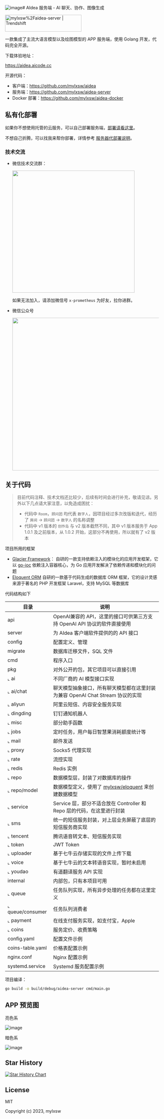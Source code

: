 ![image](https://github.com/user-attachments/assets/9e1e88bd-e803-413f-a4c1-adfb7f375039)# AIdea 服务端 - AI 聊天、协作、图像生成

<a href="https://trendshift.io/repositories/855" target="_blank"><img src="https://trendshift.io/api/badge/repositories/855" alt="mylxsw%2Faidea-server | Trendshift" style="width: 250px; height: 55px;" width="250" height="55"/></a>

一款集成了主流大语言模型以及绘图模型的 APP 服务端，使用 Golang 开发，代码完全开源。

下载体验地址：

https://aidea.aicode.cc

开源代码：

- 客户端：https://github.com/mylxsw/aidea
- 服务端：https://github.com/mylxsw/aidea-server
- Docker 部署：https://github.com/mylxsw/aidea-docker

## 私有化部署

如果你不想使用托管的云服务，可以自己部署服务端，[部署请看这里](./docs/deploy.md)。

不想自己折腾，可以找我来帮你部署，详情参考 [服务器代部署说明](./docs/deploy-vip.md)。

### 技术交流

- 微信技术交流群：

    <img src="https://github.com/user-attachments/assets/379d0b66-b806-4ed4-ae2e-30fccd9de50e" width="400"/>

    如果无法加入，请添加微信号 `x-prometheus` 为好友，拉你进群。

- 微信公众号

    <img src="https://github.com/mylxsw/aidea-server/assets/2330911/376a3b9f-eacd-45c6-9630-39eb720ba097" width="500" />

## 关于代码

>  目前代码注释、技术文档还比较少，后续有时间会进行补充，敬请见谅。另外以下几点请大家注意，以免造成困扰：
>
> - 代码中 `Room`，`顾问团` 均代表 `数字人`，因项目经过多次改版和迭代，经历了 `房间` -> `顾问团` -> `数字人` 的名称调整
> - 代码中 v1 版本的 `创作岛` 与 v2 版本截然不同，其中 v1 版本服务于 App 1.0.1 及之前版本，从 1.0.2 开始，这部分不再使用，所以就有了
    v2 版本

项目所用的框架

- [Glacier Framework](https://github.com/mylxsw/glacier)： 自研的一款支持依赖注入的模块化的应用开发框架，它以 [go-ioc](https://github.com/mylxsw/go-ioc) 依赖注入容器核心，为 Go 应用开发解决了依赖传递和模块化的问题
- [Eloquent ORM](https://github.com/mylxsw/eloquent) 自研的一款基于代码生成的数据库 ORM 框架，它的设计灵感来源于著名的 PHP 开发框架 Laravel，支持 MySQL 等数据库

代码结构如下

| 目录               | 说明                                                                        |
|------------------|---------------------------------------------------------------------------|
| api              | OpenAI兼容的 API，这里的接口可供第三方支持 OpenAI API 协议的软件直接使用                           |
| server           | 为 AIdea 客户端软件提供的的 API 接口                                                  |
| config           | 配置定义、管理                                                                   |
| migrate          | 数据库迁移文件，SQL 文件                                                            |
| cmd | 程序入口 |
| pkg              | 对外公开的包，其它项目可以直接引用                                                         |
| ⌞ ai             | 不同厂商的 AI 模型接口实现                                                           |
| ⌞ ai/chat        | 聊天模型抽象接口，所有聊天模型都在这里封装为兼容 OpenAI Chat Stream 协议的实现                         |
| ⌞ aliyun         | 阿里云短信、内容安全服务实现                                                            |
| ⌞ dingding       | 钉钉通知机器人                                                                   |
| ⌞ misc           | 部分助手函数                                                                    |
| ⌞ jobs           | 定时任务，用户每日智慧果消耗额度统计等                                                       |
| ⌞ mail           | 邮件发送                                                                      |
| ⌞ proxy          | Socks5 代理实现                                                               |
| ⌞ rate           | 流控实现                                                                      |
| ⌞ redis          | Redis 实例                                                                  |
| ⌞ repo           | 数据模型层，封装了对数据库的操作                                                          |
| ⌞ repo/model     | 数据模型定义，使用了 [mylxsw/eloquent](https://github.com/mylxsw/eloquent)  来创建数据模型 |
| ⌞ service        | Service 层，部分不适合放在 Controller 和 Repo 层的代码，在这里进行封装                          |
| ⌞ sms            | 统一的短信服务封装，对上层业务屏蔽了底层的短信服务商实现                                              |
| ⌞ tencent        | 腾讯语音转文本、短信服务实现                                                            |
| ⌞ token          | JWT Token                                                                 |
| ⌞ uploader       | 基于七牛云存储实现的文件上传下载                                                          |
| ⌞ voice          | 基于七牛云的文本转语音实现，暂时未启用                                                       |
| ⌞ youdao         | 有道翻译服务 API 实现                                                             |
| internal         | 内部包，只有本项目可用 |
| ⌞ queue          | 任务队列实现，所有异步处理的任务都在这里定义                                                    |
| ⌞ queue/consumer | 任务队列消费者                                                                   |
| ⌞ payment        | 在线支付服务实现，如支付宝，Apple                                                       |
| ⌞ coins          | 服务定价、收费策略                                                                 |
| config.yaml      | 配置文件示例                                                                    |
| coins-table.yaml | 价格表配置示例 |
| nginx.conf       | Nginx 配置示例                                                                |
| systemd.service  | Systemd 服务配置示例                                                            |

项目编译：

```bash
go build -o build/debug/aidea-server cmd/main.go
```

## APP 预览图

亮色系

![image](https://github.com/mylxsw/aidea-server/assets/2330911/9c9e878c-67ab-43d6-a9d0-84faf9a6a511)

暗色系

![image](https://github.com/mylxsw/aidea-server/assets/2330911/9e5cc989-4ef5-496b-ab4d-7b9d29793ce3)


## Star History

<a href="https://star-history.com/#mylxsw/aidea-server">
  <picture>
    <source media="(prefers-color-scheme: dark)" srcset="https://api.star-history.com/svg?repos=mylxsw/aidea-server&type=Date&theme=dark" />
    <source media="(prefers-color-scheme: light)" srcset="https://api.star-history.com/svg?repos=mylxsw/aidea-server&type=Date" />
    <img alt="Star History Chart" src="https://api.star-history.com/svg?repos=mylxsw/aidea-server&type=Date" />
  </picture>
</a>

## License

MIT

Copyright (c) 2023, mylxsw
